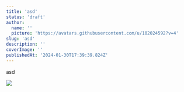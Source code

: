 ```yaml
---
title: 'asd'
status: 'draft'
author:
  name: ''
  picture: 'https://avatars.githubusercontent.com/u/102024592?v=4'
slug: 'asd'
description: ''
coverImage: ''
publishedAt: '2024-01-30T17:39:39.824Z'
---
```


asd

![](/images/photo_2023-07-21_16-45-26-U1Nj.jpg)